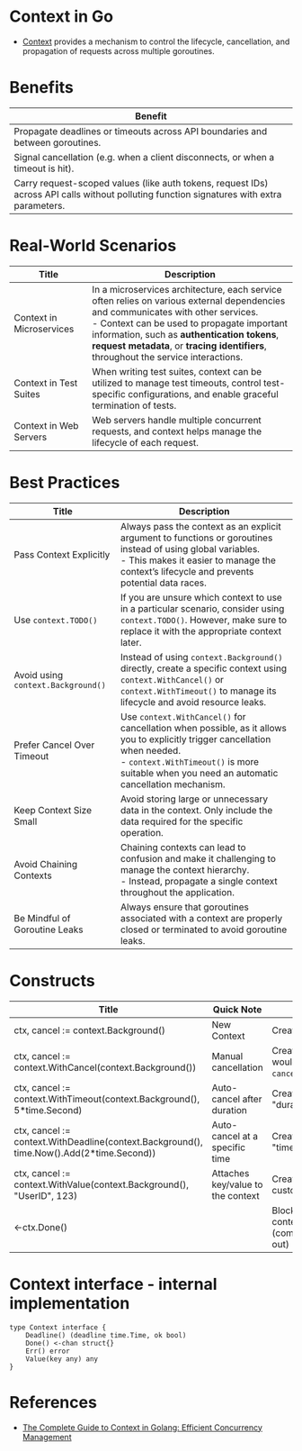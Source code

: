 # Context in Go
- [Context](https://pkg.go.dev/context) provides a mechanism to control the lifecycle, cancellation, and propagation of requests across multiple goroutines.

# Benefits

| Benefit                                                                                                                                   |
|-------------------------------------------------------------------------------------------------------------------------------------------|
| Propagate deadlines or timeouts across API boundaries and between goroutines.                                                             |
| Signal cancellation (e.g. when a client disconnects, or when a timeout is hit).                                                           |
| Carry request-scoped values (like auth tokens, request IDs) across API calls without polluting function signatures with extra parameters. |

# Real-World Scenarios

| Title                    | Description                                                                                                                                                                                                                                                                                                                |
|--------------------------|----------------------------------------------------------------------------------------------------------------------------------------------------------------------------------------------------------------------------------------------------------------------------------------------------------------------------|
| Context in Microservices | In a microservices architecture, each service often relies on various external dependencies and communicates with other services. <br/>- Context can be used to propagate important information, such as **authentication tokens**, **request metadata**, or **tracing identifiers**, throughout the service interactions. |
| Context in Test Suites   | When writing test suites, context can be utilized to manage test timeouts, control test-specific configurations, and enable graceful termination of tests.                                                                                                                                                                 |
| Context in Web Servers   | Web servers handle multiple concurrent requests, and context helps manage the lifecycle of each request.                                                                                                                                                                                                                   |

# Best Practices

| Title                              | Description                                                                                                                                                                                                                    |
|------------------------------------|--------------------------------------------------------------------------------------------------------------------------------------------------------------------------------------------------------------------------------|
| Pass Context Explicitly            | Always pass the context as an explicit argument to functions or goroutines instead of using global variables. <br/>- This makes it easier to manage the context’s lifecycle and prevents potential data races.                 |
| Use `context.TODO()`               | If you are unsure which context to use in a particular scenario, consider using `context.TODO()`. However, make sure to replace it with the appropriate context later.                                                         |
| Avoid using `context.Background()` | Instead of using `context.Background()` directly, create a specific context using `context.WithCancel()` or `context.WithTimeout()` to manage its lifecycle and avoid resource leaks.                                          |
| Prefer Cancel Over Timeout         | Use `context.WithCancel()` for cancellation when possible, as it allows you to explicitly trigger cancellation when needed. <br/>- `context.WithTimeout()` is more suitable when you need an automatic cancellation mechanism. |
| Keep Context Size Small            | Avoid storing large or unnecessary data in the context. Only include the data required for the specific operation.                                                                                                             |
| Avoid Chaining Contexts            | Chaining contexts can lead to confusion and make it challenging to manage the context hierarchy. <br/>- Instead, propagate a single context throughout the application.                                                        |
| Be Mindful of Goroutine Leaks      | Always ensure that goroutines associated with a context are properly closed or terminated to avoid goroutine leaks.                                                                                                            |

# Constructs

| Title                                                                                    | Quick Note                        | Description                                                            |
|------------------------------------------------------------------------------------------|-----------------------------------|------------------------------------------------------------------------|
| ctx, cancel := context.Background()                                                      | New Context                       | Create new context                                                     |
| ctx, cancel := context.WithCancel(context.Background())                                  | Manual cancellation               | Create child context which would be cancelled using `cancel()` call    |
| ctx, cancel := context.WithTimeout(context.Background(), 5*time.Second)                  | Auto-cancel after duration        | Create child context with "duration based" timeout                     |
| ctx, cancel := context.WithDeadline(context.Background(), time.Now().Add(2*time.Second)) | Auto-cancel at a specific time    | Create child context with "time based" timeout                         |
| ctx, cancel := context.WithValue(context.Background(), "UserID", 123)                    | Attaches key/value to the context | Create child context with custom values                                |
| <-ctx.Done()                                                                             |                                   | Blocking channel until context is done (completed/cancelled/timed-out) |

# Context interface - internal implementation

````
type Context interface {
    Deadline() (deadline time.Time, ok bool)
    Done() <-chan struct{}
    Err() error
    Value(key any) any
}
````

# References
- [The Complete Guide to Context in Golang: Efficient Concurrency Management](https://medium.com/@jamal.kaksouri/the-complete-guide-to-context-in-golang-efficient-concurrency-management-43d722f6eaea)